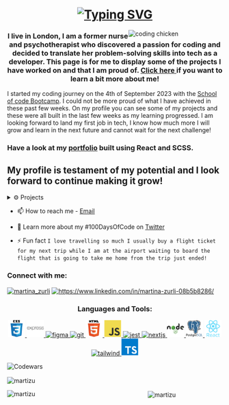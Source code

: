 <h1 align="center"><a href="https://git.io/typing-svg"><img src="https://readme-typing-svg.herokuapp.com?font=&weight=700&size=24&pause=1000&color=F780DD&background=3133FF00&center=true&random=false&width=435&lines=Hi+%F0%9F%91%8B%2C+I'm+Martina" alt="Typing SVG" /></a></h1>
<img align="right" alt="coding chicken" width="220" src="https://media.giphy.com/media/HzPtbOKyBoBFsK4hyc/giphy.gif">
<h3 align="center">I live in London, I am a former nurse and psychotherapist who discovered a passion for coding and decided to translate her problem-solving skills into tech as a developer. This page is for me to display some of the projects I have worked on and that I am proud of. <a href="https://youtu.be/I4LBli6b8To">Click here </a>if you want to learn a bit more about me!</h3>

I started my coding journey on the 4th of September 2023 with the [School of code Bootcamp](https://www.schoolofcode.co.uk/course). I could not be more proud of what I have achieved in these past few weeks. On my profile you can see some of my projects and these were all built in the last few weeks as my learning progressed. I am looking forward to land my first job in tech, I know how much more I will grow and learn in the next future and cannot wait for the next challenge! 

### Have a look at my [portfolio](https://portfolio-one-sigma-75.vercel.app/) built using React and SCSS.

## **My profile is testament of my potential and I look forward to continue making it grow!**

<details>
  <summary>⚙️ Projects</summary>

<details>
  <summary>Study Buddy</summary>[![Watch the video](https://img.youtube.com/vi/L-WxnATCCro/mqdefault.jpg)](https://youtu.be/L-WxnATCCro) 
- 🔭 I worked with my team on a 1 weeks long [project](https://study-buddy-app-zeta.vercel.app/login.html). A user-friendly study platform with a successful frontend and backend integration.
  - You can find the repo [here](https://github.com/MartiZu/Study-Buddy-app).</details>
 
- 🔭 I worked with my team on a 4 weeks long [project](https://land-logic-app-frontend.vercel.app/). We worked with stakeholder from a large financial institution. The team was asked to work on building a mortgage application providing user focused solutions for 2 groups of users: a new buyer and somone looking to remortgage. Watch our recorded [demo](https://www.youtube.com/watch?v=b2MLi2V68e4)
  - You can find the repo [here]( https://github.com/MartiZu/LendLogic-app).

- 🔭 After the end of the group project, I decided to continue working on the [app](https://lend-logic-app-extension.vercel.app/) to continue implementing some features that I wanted to add to the app, but we did not have time to compelte in the time we had. I worked on implementing a remortgage user timeline, as well as a game/quiz with learning scope for both our user's groups. 
  - You can find the repo [here](https://github.com/MartiZu/LendLogic-app-extension).
 
  ## **Other smaller projects**

- 👯 Travel Diary [App](https://travelapp-frontend.vercel.app/) - currently working on rebuilding the UI using Next.js, moving away from vanilla JavaScript - The repo is [here](https://github.com/MartiZu/Travel-Tips-API)
    - **NEXT.js, Tailwind**
  
- 👯 This was my first team [project](https://help-dev-app.vercel.app/) with Next.js, creating an help-dev ticketing system - The repo is [here](https://github.com/MartiZu/Help-dev-app)
    - **NEXT.js, Tailwind**
 
- 🤝 Working with React, I started with some small projects such as building a [carousel](https://carousel-react-gamma.vercel.app/) - [Image Carousel Repo](https://github.com/MartiZu/Carousel-React)
  - **React, CSS**

- 🤝 I also practiced building a [flashcard](https://react-flashcards-app-seven.vercel.app/) app - [Flashcard App Repo](https://github.com/MartiZu/)
  - **React, CSS**

- 👨‍💻 All of my projects are available at [https://github.com/MartiZu](https://github.com/MartiZu)

</details>

- 📫 How to reach me - [Email](martina.zurli@gmail.com) 

- 📄 Learn more about my #100DaysOfCode on [Twitter](https://twitter.com/martina_zurli)

- ⚡ Fun fact `I love travelling so much I usually buy a flight ticket for my next trip while I am at the airport waiting to board the flight that is going to take me home from the trip just ended!`

<h3 align="left">Connect with me:</h3>
<p align="left">
<a href="https://twitter.com/martina_zurli" target="blank"><img align="center" src="https://raw.githubusercontent.com/rahuldkjain/github-profile-readme-generator/master/src/images/icons/Social/twitter.svg" alt="martina_zurli" height="30" width="40" /></a>
<a href="https://linkedin.com/in/https://www.linkedin.com/in/martina-zurli-08b5b8286/" target="blank"><img align="center" src="https://raw.githubusercontent.com/rahuldkjain/github-profile-readme-generator/master/src/images/icons/Social/linked-in-alt.svg" alt="https://www.linkedin.com/in/martina-zurli-08b5b8286/" height="30" width="40" /></a>
</p>

<h3 align="center">Languages and Tools:</h3>
<p align="center"> <a href="https://www.w3schools.com/css/" target="_blank" rel="noreferrer"> <img src="https://raw.githubusercontent.com/devicons/devicon/master/icons/css3/css3-original-wordmark.svg" alt="css3" width="40" height="40"/> </a> <a href="https://expressjs.com" target="_blank" rel="noreferrer"> <img src="https://raw.githubusercontent.com/devicons/devicon/master/icons/express/express-original-wordmark.svg" alt="express" width="40" height="40"/> </a> <a href="https://www.figma.com/" target="_blank" rel="noreferrer"> <img src="https://www.vectorlogo.zone/logos/figma/figma-icon.svg" alt="figma" width="40" height="40"/> </a> <a href="https://git-scm.com/" target="_blank" rel="noreferrer"> <img src="https://www.vectorlogo.zone/logos/git-scm/git-scm-icon.svg" alt="git" width="40" height="40"/> </a> <a href="https://www.w3.org/html/" target="_blank" rel="noreferrer"> <img src="https://raw.githubusercontent.com/devicons/devicon/master/icons/html5/html5-original-wordmark.svg" alt="html5" width="40" height="40"/> </a> <a href="https://developer.mozilla.org/en-US/docs/Web/JavaScript" target="_blank" rel="noreferrer"> <img src="https://raw.githubusercontent.com/devicons/devicon/master/icons/javascript/javascript-original.svg" alt="javascript" width="40" height="40"/> </a> <a href="https://jestjs.io" target="_blank" rel="noreferrer"> <img src="https://www.vectorlogo.zone/logos/jestjsio/jestjsio-icon.svg" alt="jest" width="40" height="40"/> </a> <a href="https://nextjs.org/" target="_blank" rel="noreferrer"> <img src="https://cdn.worldvectorlogo.com/logos/nextjs-2.svg" alt="nextjs" width="40" height="40"/> </a> <a href="https://nodejs.org" target="_blank" rel="noreferrer"> <img src="https://raw.githubusercontent.com/devicons/devicon/master/icons/nodejs/nodejs-original-wordmark.svg" alt="nodejs" width="40" height="40"/> </a> <a href="https://www.postgresql.org" target="_blank" rel="noreferrer"> <img src="https://raw.githubusercontent.com/devicons/devicon/master/icons/postgresql/postgresql-original-wordmark.svg" alt="postgresql" width="40" height="40"/> </a> <a href="https://reactjs.org/" target="_blank" rel="noreferrer"> <img src="https://raw.githubusercontent.com/devicons/devicon/master/icons/react/react-original-wordmark.svg" alt="react" width="40" height="40"/> </a> <a href="https://tailwindcss.com/" target="_blank" rel="noreferrer"> <img src="https://www.vectorlogo.zone/logos/tailwindcss/tailwindcss-icon.svg" alt="tailwind" width="40" height="40"/> </a> <a href="https://www.typescriptlang.org/" target="_blank" rel="noreferrer"> <img src="https://raw.githubusercontent.com/devicons/devicon/master/icons/typescript/typescript-original.svg" alt="typescript" width="40" height="40"/> </a> </p>

![Codewars](https://www.codewars.com/users/MartiZu/badges/large)
<p><img width=390 align="center" src="https://github-readme-streak-stats.herokuapp.com/?user=martizu&count_private=true" alt="martizu" /></p>
<p><img width=325 align="left" src="https://github-readme-stats.vercel.app/api/top-langs?username=martizu&show_icons=true&count_private=true&locale=en&layout=compact&border_radius=10" alt="martizu" /></p>
<p>&nbsp;<img width=390 align="center" src="https://github-readme-stats.vercel.app/api?username=martizu&show_icons=true&locale=en&border_radius=10&count_private=true&rank_icon=github" alt="martizu" /></p>








